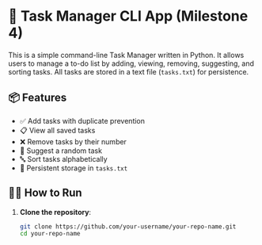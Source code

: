 # 📝 Task Manager CLI App (Milestone 4)

This is a simple command-line Task Manager written in Python. It allows users to manage a to-do list by adding, viewing, removing, suggesting, and sorting tasks. All tasks are stored in a text file (`tasks.txt`) for persistence.

## 📦 Features

- ✅ Add tasks with duplicate prevention
- 📋 View all saved tasks
- ❌ Remove tasks by their number
- 🎲 Suggest a random task
- 🔤 Sort tasks alphabetically
- 💾 Persistent storage in `tasks.txt`

## 🧑‍💻 How to Run

1. **Clone the repository**:
   ```bash
   git clone https://github.com/your-username/your-repo-name.git
   cd your-repo-name
